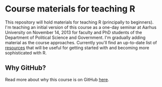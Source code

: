 Course materials for teaching R
=======

This repository will hold materials for teaching R (principally to beginners). I'm teaching an initial version of this course as a one-day seminar at Aarhus University on November 14, 2013 for faculty and PhD students of the Department of Political Science and Government. I'm gradually adding material as the course approaches. Currently you'll find an up-to-date list of [resources](Resources.md) that will be useful for getting started with and becoming more sophisticated with R.



## Why GitHub? ##

Read more about why this course is on GitHub [here](fork.md).
